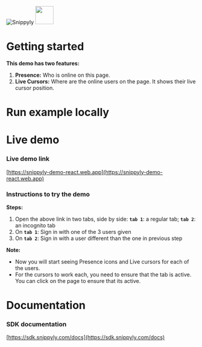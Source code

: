 ![Snippyly](https://snippyly.com/assets/logo/logo_colored_black.svg)
<img src="https://github.com/favicon.ico" width="48">


# Getting started
**This demo has two features:**
1. **Presence:** Who is online on this page.
2. **Live Cursors:** Where are the online users on the page. It shows their live cursor position.

# Run example locally


# Live demo

### Live demo link
[https://snippyly-demo-react.web.app](https://snippyly-demo-react.web.app)

### Instructions to try the demo

**Steps:**
1. Open the above link in two tabs, side by side: **`tab 1`**: a regular tab; **`tab 2`**: an incognito tab
2. On **`tab 1`**: Sign in with one of the 3 users given
3. On **`tab 2`**: Sign in with a user different than the one in previous step

**Note:**
* Now you will start seeing Presence icons and Live cursors for each of the users.
* For the cursors to work each, you need to ensure that the tab is active. You can click on the page to ensure that its active.


# Documentation

### SDK documentation
[https://sdk.snippyly.com/docs](https://sdk.snippyly.com/docs)

